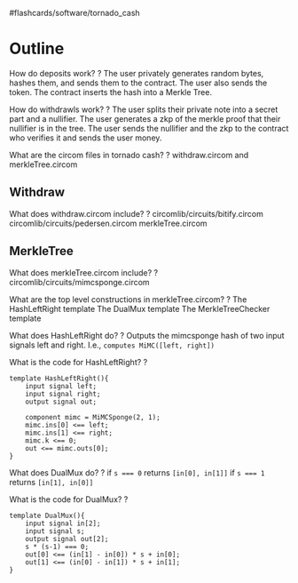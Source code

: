 #flashcards/software/tornado_cash

# Outline

How do deposits work?
?
The user privately generates random bytes, hashes them, and sends them to the contract.
The user also sends the token.
The contract inserts the hash into a Merkle Tree.
<!--SR:2022-07-26,35,250-->

How do withdrawls work?
?
The user splits their private note into a secret part and a nullifier.
The user generates a zkp of the merkle proof that their nullifier is in the tree.
The user sends the nullifier and the zkp to the contract who verifies it and sends the user money.
<!--SR:2022-07-17,31,250-->

What are the circom files in tornado cash?
?
withdraw.circom and merkleTree.circom
<!--SR:2022-07-20,33,250-->

## Withdraw

What does withdraw.circom include?
?
circomlib/circuits/bitify.circom
circomlib/circuits/pedersen.circom
merkleTree.circom
<!--SR:2022-07-30,33,210-->

## MerkleTree

What does merkleTree.circom include?
?
circomlib/circuits/mimcsponge.circom
<!--SR:2022-08-05,37,230-->

What are the top level constructions in merkleTree.circom?
?
The HashLeftRight template
The DualMux template
The MerkleTreeChecker template
<!--SR:2022-07-24,27,190-->

What does HashLeftRight do?
?
Outputs the mimcsponge hash of two input signals left and right.
I.e., `computes MiMC([left, right])`
<!--SR:2022-07-22,34,250-->

What is the code for HashLeftRight?
?
```
template HashLeftRight(){
	input signal left;
	input signal right;
	output signal out;
	
	component mimc = MiMCSponge(2, 1);
	mimc.ins[0] <== left;
	mimc.ins[1] <== right;
	mimc.k <== 0;
	out <== mimc.outs[0];
}
```
<!--SR:2022-07-26,29,210-->

What does DualMux do?
?
if `s === 0` returns `[in[0], in[1]]`
if `s === 1` returns `[in[1], in[0]]`
<!--SR:2022-07-19,32,250-->

What is the code for DualMux?
?
```
template DualMux(){
	input signal in[2];
	input signal s;
	output signal out[2];
	s * (s-1) === 0;
	out[0] <== (in[1] - in[0]) * s + in[0];
	out[1] <== (in[0] - in[1]) * s + in[1];
}
```
<!--SR:2022-09-20,70,250-->





